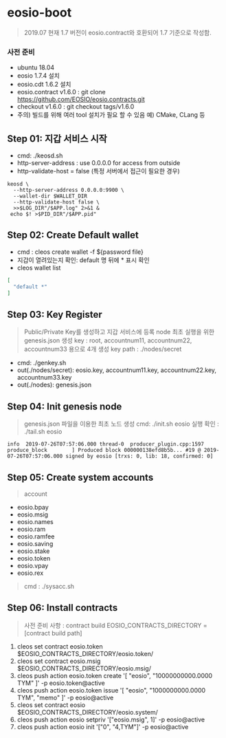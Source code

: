 # eosio-boot
> 2019.07 현재 1.7 버전이 eosio.contract와 호환되어 1.7 기준으로 작성함.




### 사전 준비
- ubuntu 18.04
- eosio 1.7.4 설치
- eosio.cdt 1.6.2 설치
- eosio.contract v1.6.0 : git clone https://github.com/EOSIO/eosio.contracts.git
- checkout v1.6.0 : git checkout tags/v1.6.0
- 주의) 빌드를 위해 여러 tool 설치가 필요 할 수 있음 예) CMake, CLang 등

## Step 01: 지갑 서비스 시작
- cmd: ./keosd.sh
- http-server-address : use 0.0.0.0 for access from outside
- http-validate-host =  false (특정 서버에서 접근이 필요한 경우)

``` shell
keosd \
  --http-server-address 0.0.0.0:9900 \
  --wallet-dir $WALLET_DIR
  --http-validate-host false \
  >>$LOG_DIR"/$APP.log" 2>&1 &
 echo $! >$PID_DIR"/$APP.pid"
```

## Step 02: Create Default wallet
- cmd : cleos create wallet -f ${password file}
- 지갑이 열려있는지 확인: default 명 뒤에 * 표시 확인
- cleos wallet list
``` json
[
  "default *"
]
```

## Step 03: Key Register
> Public/Private Key를 생성하고 지갑 서비스에 등록
> node 최초 실행을 위한 genesis.json 생성
> key : root, accountnum11, accountnum22, accountnum33 용으로 4개 생성
> key path : ./nodes/secret
> 
- cmd: ./genkey.sh
- out(./nodes/secret): eosio.key, accountnum11.key, accountnum22.key, accountnum33.key
- out(./nodes): genesis.json

## Step 04: Init genesis node
> genesis.json 파일을 이용한 최초 노드 생성
> cmd: ./init.sh eosio
> 실행 확인 : ./tail.sh eosio

```
info  2019-07-26T07:57:06.000 thread-0  producer_plugin.cpp:1597      produce_block        ] Produced block 000000138efd8b5b... #19 @ 2019-07-26T07:57:06.000 signed by eosio [trxs: 0, lib: 18, confirmed: 0]
```

## Step 05: Create system accounts
> account 
* eosio.bpay 
* eosio.msig 
* eosio.names 
* eosio.ram 
* eosio.ramfee 
* eosio.saving 
* eosio.stake 
* eosio.token 
* eosio.vpay 
* eosio.rex 

> cmd : ./sysacc.sh

## Step 06: Install contracts
> 사전 준비 사항 : contract build
> EOSIO_CONTRACTS_DIRECTORY = [contract build path]

1. cleos set contract eosio.token $EOSIO_CONTRACTS_DIRECTORY/eosio.token/
2. cleos set contract eosio.msig $EOSIO_CONTRACTS_DIRECTORY/eosio.msig/
3. cleos push action eosio.token create '[ "eosio", "10000000000.0000 TYM" ]' -p eosio.token@active
4. cleos push action eosio.token issue '[ "eosio", "1000000000.0000 TYM", "memo" ]' -p eosio@active
5. cleos set contract eosio $EOSIO_CONTRACTS_DIRECTORY/eosio.system/
6. cleos push action eosio setpriv '["eosio.msig", 1]' -p eosio@active
7. cleos push action eosio init '["0", "4,TYM"]' -p eosio@active
